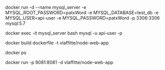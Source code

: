 <!-- Mysql run and connect -->

docker run -d --name mysql_server -e MYSQL_ROOT_PASSWORD=patxWord -e MYSQL_DATABASE=test_db -e MYSQL_USER=api-user -e MYSQL_PASSWORD=patxWord  -p 3306:3306 mysql:5.7

docker exec -it mysql_server bash
    mysql -u api-user -p

<!-- Build app in docker  -->

docker build dockerfile -t vlaffitte/node-web-app

docker ps

docker run -p 8081:8081 -d vlaffitte/node-web-app
